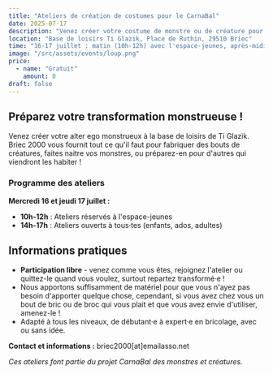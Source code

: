 ```yaml
---
title: "Ateliers de création de costumes pour le CarnaBal"
date: 2025-07-17
description: "Venez créer votre costume de monstre ou de créature pour le CarnaBal d'octobre ! Ateliers ouverts à tous les âges sur 2 jours à Ti Glazik."
location: "Base de loisirs Ti Glazik, Place de Ruthin, 29510 Briec"
time: "16-17 juillet : matin (10h-12h) avec l'espace-jeunes, après-midi (14h-17h) ouvert à tous·tes"
image: "/src/assets/events/loup.png"
price:
  - name: "Gratuit"
    amount: 0
draft: false
---
```


## Préparez votre transformation monstrueuse !

Venez créer votre alter ego monstrueux à la base de loisirs de Ti Glazik. Briec 2000 vous fournit tout ce qu'il faut pour fabriquer des bouts de créatures, faites naitre vos monstres, ou préparez-en pour d'autres qui viendront les habiter !

### Programme des ateliers

**Mercredi 16 et jeudi 17 juillet :**
- **10h-12h** : Ateliers réservés à l'espace-jeunes
- **14h-17h** : Ateliers ouverts à tous·tes (enfants, ados, adultes)

## Informations pratiques

- **Participation libre** - venez comme vous êtes, rejoignez l'atelier ou quittez-le quand vous voulez, surtout repartez transformé·e !
- Nous apportons suffisamment de matériel pour que vous n'ayez pas besoin d'apporter quelque chose, cependant, si vous avez chez vous un bout de bric ou de broc qui vous plait et que vous avez envie d'utiliser, amenez-le !
- Adapté à tous les niveaux, de débutant·e à expert·e en bricolage, avec ou sans idée.

**Contact et informations :** <span class="email-copy">briec2000[at]emailasso.net</span>

*Ces ateliers font partie du projet CarnaBal des monstres et créatures.*